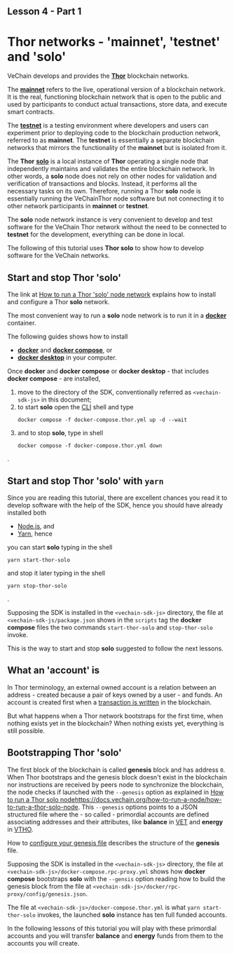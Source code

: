 ## Lesson 4 - Part 1

# Thor networks - 'mainnet', 'testnet' and 'solo'

VeChain develops and provides the **[Thor](https://docs.vechain.org/core-concepts/networks)** blockchain networks.

The **[mainnet](https://docs.vechain.org/core-concepts/networks/mainnet)**
refers to the live, operational version of a blockchain network.
It is the real, functioning blockchain network that is open to the public
and used by participants to conduct actual transactions, store data, and execute smart contracts.

The **[testnet](https://docs.vechain.org/core-concepts/networks/testnet)**
is a testing environment where developers and users can experiment prior
to deploying code to the blockchain production network, referred to as **mainnet**.
The **testnet** is essentially a separate blockchain networks that
mirrors the functionality of the **mainnet** but is isolated from it.

The **Thor** **[solo](https://docs.vechain.org/core-concepts/networks/thor-solo-node)** is a local
instance of **Thor** operating a single node that independently maintains and validates the entire blockchain network.
In other words, a **solo** node does not rely on other nodes for validation and verification of transactions and blocks.
Instead, it performs all the necessary tasks on its own.
Therefore, running a Thor **solo** node is essentially running the VeChainThor node software but not connecting it
to other network participants in **mainnet** or **testnet**.

The **solo** node network instance is very convenient to develop and test software for the VeChain Thor network
without the need to be connected to **testnet** for the development, everything can be done in local.

The following of this tutorial uses **Thor solo** to show how to develop software for the VeChain networks.

## Start and stop Thor 'solo'

The link at [How to run a Thor 'solo' node network](https://docs.vechain.org/how-to-run-a-node/how-to-run-a-thor-solo-node)
explains how to install and configure a Thor **solo** network.

The most convenient way to run a **solo** node network is to run it in a
**[docker](https://docs.vechain.org/how-to-run-a-node/how-to-run-a-thor-solo-node#docker-containerized-convenience)**
container.

The following guides shows how to install
 - **[docker](https://docs.docker.com/get-started/get-docker/)**
   and **[docker compose](https://docs.docker.com/compose/install/)**, or
 - **[docker desktop](https://docs.docker.com/desktop/)**
in your computer.

Once **docker** and **docker compose** or **docker desktop** - that includes **docker compose** - are installed,

1. move to the directory of the SDK, conventionally referred as `<vechain-sdk-js>` in this document;
2. to start **solo** open the [CLI](https://en.wikipedia.org/wiki/Command-line_interface) shell and type
   ```shell
   docker compose -f docker-compose.thor.yml up -d --wait
   ```
3. and to stop **solo**, type in shell
   ```shell
   docker compose -f docker-compose.thor.yml down
   ```
.

## Start and stop Thor 'solo' with `yarn`

Since you are reading this tutorial, there are excellent chances you read it to develop software with the help of the
SDK, hence you should have already installed both
- [Node.js](https://nodejs.org/en/learn/getting-started/how-to-install-nodejs), and
- [Yarn](https://classic.yarnpkg.com/en/docs/install), hence

you can start **solo** typing in the shell

```shell
yarn start-thor-solo
```

and stop it later typing in the shell

```shell
yarn stop-thor-solo 
```
.

Supposing the SDK is installed in the `<vechain-sdk-js>` directory,
the file at `<vechain-sdk-js/package.json` shows in the `scripts` tag the **docker compose** files the
two commands `start-thor-solo` and `stop-thor-solo` invoke.

This is the way to start and stop **solo** suggested to follow the next lessons.

## What an 'account' is

In Thor terminology, an external owned account is a relation between an address - created because a pair of keys
owned by a user - and funds.
An account is created first when a
[transaction is written](https://docs.vechain.org/developer-resources/how-to-build-on-vechain/write-data/transactions)
in the blockchain.

But what happens when a Thor network bootstraps for the first time, when nothing exists yet in the blockchain?
When nothing exists yet, everything is still possible.

## Bootstrapping Thor 'solo'

The first block of the blockchain is called **genesis** block and has address `0`.
When Thor bootstraps and the genesis block doesn't exist in the blockchain nor instructions are received by
peers node to synchronize the blockchain, the node checks if launched with the
`--genesis` option as explained in
[How to run a Thor solo node]()https://docs.vechain.org/how-to-run-a-node/how-to-run-a-thor-solo-node.
This `--genesis` options points to a JSON structured file where the - so called - primordial accounts are defined
associating addresses and their attributes, like
**balance** in [VET](https://docs.vechain.org/introduction-to-vechain/dual-token-economic-model/vechain-vet) and
**energy** in [VTHO](https://docs.vechain.org/introduction-to-vechain/dual-token-economic-model/vethor-vtho).

How to [configure your genesis file](https://docs.vechain.org/how-to-run-a-node/custom-network#configure-your-genesis-file)
describes the structure of the **genesis** file.

Supposing the SDK is installed in the `<vechain-sdk-js>` directory,
the file at `<vechain-sdk-js>/docker-compose.rpc-proxy.yml` shows how **docker compose** bootstraps **solo**
with the `--gensis` option reading how to build the genesis block from the file at
`<vechain-sdk-js>/docker/rpc-proxy/config/genesis.json`.

The file at `<vechain-sdk-js>/docker-compose.thor.yml` is what `yarn start-thor-solo` invokes, the launched
**solo** instance has ten full funded accounts.

In the following lessons of this tutorial you will play with these primordial accounts and you will transfer **balance**
and **energy** funds from them to the accounts you will create.

